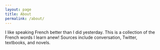 ```yaml
---
layout: page
title: About
permalink: /about/
---
```


I like speaking French better than I did yesterday. This is a collection of the French words I learn anew! Sources include conversation, Twitter, textbooks, and novels.
